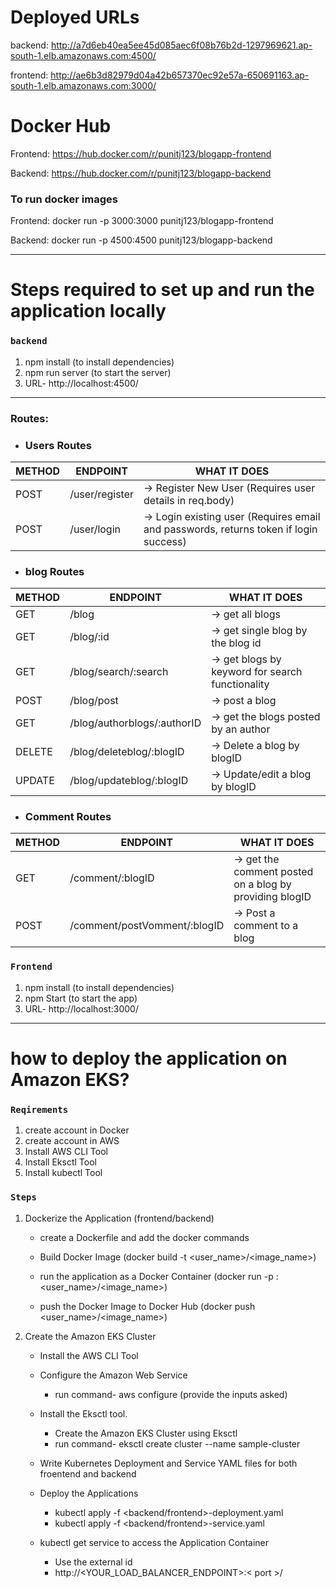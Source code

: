 # Deployed URLs

backend: http://a7d6eb40ea5ee45d085aec6f08b76b2d-1297969621.ap-south-1.elb.amazonaws.com:4500/

frontend: http://ae6b3d82979d04a42b657370ec92e57a-650691163.ap-south-1.elb.amazonaws.com:3000/

# Docker Hub

Frontend: https://hub.docker.com/r/punitj123/blogapp-frontend

Backend: https://hub.docker.com/r/punitj123/blogapp-backend

### To run docker images

Frontend: docker run -p 3000:3000 punitj123/blogapp-frontend

Backend: docker run -p 4500:4500 punitj123/blogapp-backend

---

# Steps required to set up and run the application locally

### `backend`

1. npm install (to install dependencies)
2. npm run server (to start the server)
3. URL- http://localhost:4500/

---

### Routes:

- ### Users Routes

| METHOD | ENDPOINT       | WHAT IT DOES                                                                          |
| ------ | -------------- | ------------------------------------------------------------------------------------- |
| POST   | /user/register | -> Register New User (Requires user details in req.body)                              |
| POST   | /user/login    | -> Login existing user (Requires email and passwords, returns token if login success) |

- ### blog Routes

| METHOD | ENDPOINT                    | WHAT IT DOES                                     |
| ------ | --------------------------- | ------------------------------------------------ |
| GET    | /blog                       | -> get all blogs                                 |
| GET    | /blog/:id                   | -> get single blog by the blog id                |
| GET    | /blog/search/:search        | -> get blogs by keyword for search functionality |
| POST   | /blog/post                  | -> post a blog                                   |
| GET    | /blog/authorblogs/:authorID | -> get the blogs posted by an author             |
| DELETE | /blog/deleteblog/:blogID    | -> Delete a blog by blogID                       |
| UPDATE | /blog/updateblog/:blogID    | -> Update/edit a blog by blogID                  |

- ### Comment Routes

| METHOD | ENDPOINT                     | WHAT IT DOES                                            |
| ------ | ---------------------------- | ------------------------------------------------------- |
| GET    | /comment/:blogID             | -> get the comment posted on a blog by providing blogID |
| POST   | /comment/postVomment/:blogID | -> Post a comment to a blog                             |

### `Frontend`

1. npm install (to install dependencies)
2. npm Start (to start the app)
3. URL- http://localhost:3000/

---

# how to deploy the application on Amazon EKS?

### `Reqirements`

1. create account in Docker
2. create account in AWS
3. Install AWS CLI Tool
4. Install Eksctl Tool
5. Install kubectl Tool

### `Steps`

1. Dockerize the Application (frontend/backend)

   - create a Dockerfile and add the docker commands

   - Build Docker Image (docker build -t <user_name>/<image_name>)

   - run the application as a Docker Container (docker run -p <port>:<port> <user_name>/<image_name>)

   - push the Docker Image to Docker Hub (docker push <user_name>/<image_name>)

2. Create the Amazon EKS Cluster

   - Install the AWS CLI Tool

   - Configure the Amazon Web Service

     - run command- aws configure (provide the inputs asked)

   - Install the Eksctl tool.

     - Create the Amazon EKS Cluster using Eksctl
     - run command- eksctl create cluster --name sample-cluster

   - Write Kubernetes Deployment and Service YAML files for both froentend and backend

   - Deploy the Applications

     - kubectl apply -f <backend/frontend>-deployment.yaml
     - kubectl apply -f <backend/frontend>-service.yaml

   - kubectl get service to access the Application Container
     - Use the external id
     - http://<YOUR_LOAD_BALANCER_ENDPOINT>:< port >/
